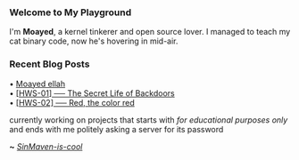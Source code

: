 ### Welcome to My Playground

I'm **Moayed**, a kernel tinkerer and open source lover. I managed to teach my cat binary code, now he's hovering in mid-air.

### Recent Blog Posts

<!-- blog starts -->
• [Moayed ellah](https://SinMaven.github.io/build/blog/about.html)<br>• [[HWS-01] ── The Secret Life of Backdoors](https://SinMaven.github.io/build/blog/blueprint/HWS-01.html)<br>• [[HWS-02] ── Red, the color red](https://SinMaven.github.io/build/blog/blueprint/HWS-02.html)<!-- blog ends --> 

currently working on projects that starts with _for educational purposes only_ and ends with me politely asking a server for its password

**~** [_SinMaven-is-cool_](https://0xrinx.github.io/)
